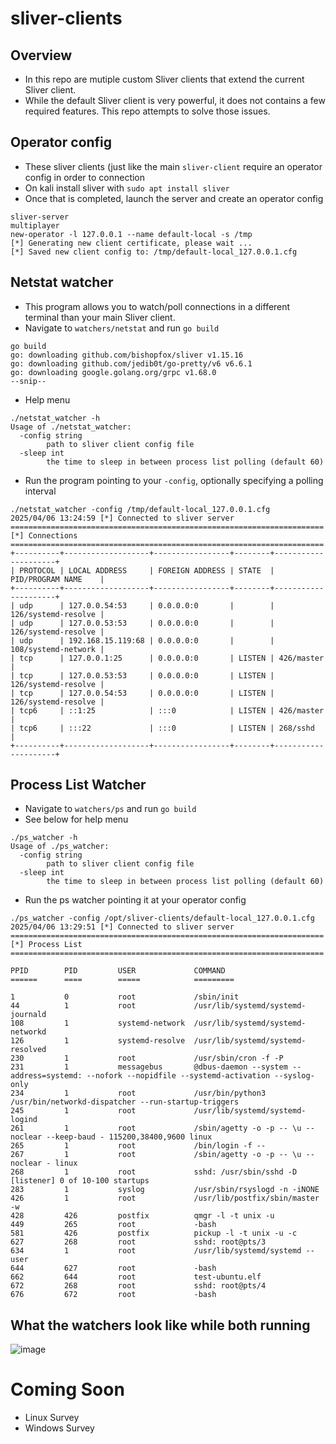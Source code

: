 # sliver-clients
## Overview 
- In this repo are mutiple custom Sliver clients that extend the current Sliver client.
- While the default Sliver client is very powerful, it does not contains a few required features. This repo attempts to solve those issues.
## Operator config
- These sliver clients (just like the main `sliver-client` require an operator config in order to connection
- On kali install sliver with `sudo apt install sliver`
- Once that is completed, launch the server and create an operator config
````
sliver-server
multiplayer
new-operator -l 127.0.0.1 --name default-local -s /tmp
[*] Generating new client certificate, please wait ... 
[*] Saved new client config to: /tmp/default-local_127.0.0.1.cfg
```` 
## Netstat watcher
- This program allows you to watch/poll connections in a different terminal than your main Sliver client.
- Navigate to `watchers/netstat` and run `go build`
````
go build                                               
go: downloading github.com/bishopfox/sliver v1.15.16
go: downloading github.com/jedib0t/go-pretty/v6 v6.6.1
go: downloading google.golang.org/grpc v1.68.0
--snip--
````
- Help menu
````
./netstat_watcher -h
Usage of ./netstat_watcher:
  -config string
        path to sliver client config file
  -sleep int
        the time to sleep in between process list polling (default 60)
````
- Run the program pointing to your `-config`, optionally specifying a polling interval
````
./netstat_watcher -config /tmp/default-local_127.0.0.1.cfg
2025/04/06 13:24:59 [*] Connected to sliver server
======================================================================
[*] Connections
======================================================================
+----------+-------------------+-----------------+--------+---------------------+
| PROTOCOL | LOCAL ADDRESS     | FOREIGN ADDRESS | STATE  | PID/PROGRAM NAME    |
+----------+-------------------+-----------------+--------+---------------------+
| udp      | 127.0.0.54:53     | 0.0.0.0:0       |        | 126/systemd-resolve |
| udp      | 127.0.0.53:53     | 0.0.0.0:0       |        | 126/systemd-resolve |
| udp      | 192.168.15.119:68 | 0.0.0.0:0       |        | 108/systemd-network |
| tcp      | 127.0.0.1:25      | 0.0.0.0:0       | LISTEN | 426/master          |
| tcp      | 127.0.0.53:53     | 0.0.0.0:0       | LISTEN | 126/systemd-resolve |
| tcp      | 127.0.0.54:53     | 0.0.0.0:0       | LISTEN | 126/systemd-resolve |
| tcp6     | ::1:25            | :::0            | LISTEN | 426/master          |
| tcp6     | :::22             | :::0            | LISTEN | 268/sshd            |
+----------+-------------------+-----------------+--------+---------------------+
````
## Process List Watcher
- Navigate to `watchers/ps` and run `go build`
- See below for help menu
````
./ps_watcher -h                                        
Usage of ./ps_watcher:
  -config string
        path to sliver client config file
  -sleep int
        the time to sleep in between process list polling (default 60)
````
- Run the ps watcher pointing it at your operator config
````
./ps_watcher -config /opt/sliver-clients/default-local_127.0.0.1.cfg
2025/04/06 13:29:51 [*] Connected to sliver server
======================================================================
[*] Process List
======================================================================

PPID        PID         USER             COMMAND
======      ====        =====            =========

1           0           root             /sbin/init 
44          1           root             /usr/lib/systemd/systemd-journald 
108         1           systemd-network  /usr/lib/systemd/systemd-networkd 
126         1           systemd-resolve  /usr/lib/systemd/systemd-resolved 
230         1           root             /usr/sbin/cron -f -P 
231         1           messagebus       @dbus-daemon --system --address=systemd: --nofork --nopidfile --systemd-activation --syslog-only 
234         1           root             /usr/bin/python3 /usr/bin/networkd-dispatcher --run-startup-triggers 
245         1           root             /usr/lib/systemd/systemd-logind 
261         1           root             /sbin/agetty -o -p -- \u --noclear --keep-baud - 115200,38400,9600 linux 
265         1           root             /bin/login -f --      
267         1           root             /sbin/agetty -o -p -- \u --noclear - linux 
268         1           root             sshd: /usr/sbin/sshd -D [listener] 0 of 10-100 startups 
283         1           syslog           /usr/sbin/rsyslogd -n -iNONE 
426         1           root             /usr/lib/postfix/sbin/master -w 
428         426         postfix          qmgr -l -t unix -u 
449         265         root             -bash 
581         426         postfix          pickup -l -t unix -u -c 
627         268         root             sshd: root@pts/3  
634         1           root             /usr/lib/systemd/systemd --user 
644         627         root             -bash 
662         644         root             test-ubuntu.elf 
672         268         root             sshd: root@pts/4  
676         672         root             -bash 
````
## What the watchers look like while both running 
![image](https://github.com/user-attachments/assets/ec6c8675-ee3c-44d4-b3c7-2ec0aad2950a)

# Coming Soon
- Linux Survey 
- Windows Survey








